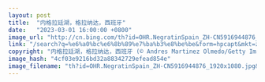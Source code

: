 ```yaml
---
layout: post
title:  "内格拉廷湖，格拉纳达，西班牙"
date:   "2023-03-01 16:00:00 +0800"
image_url: "http://cn.bing.com/th?id=OHR.NegratinSpain_ZH-CN5916944876_1920x1080.jpg&rf=LaDigue_1920x1080.jpg&pid=hp"
link: "/search?q=%e6%a0%bc%e6%8b%89%e7%ba%b3%e8%be%be&form=hpcapt&mkt=zh-cn"
copyright: "内格拉廷湖，格拉纳达，西班牙 (© Andres Martinez Olmedo/Getty Images)"
image_hash: "4cf03e9216bd32a88342729efead854e"
image_filename: "th?id=OHR.NegratinSpain_ZH-CN5916944876_1920x1080.jpg&rf=LaDigue_1920x1080.jpg&pid=hp"
---
```

